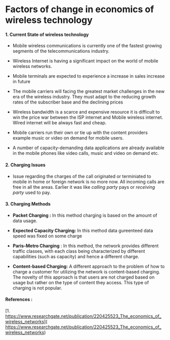 # Factors of change in economics of wireless technology 

#### 1. Current State of wireless technology

* Mobile wireless communications is currently one of the fastest growing segments of the telecommunications industry.

* Wireless Internet is having a significant impact on the world of mobile wireless networks.

* Mobile terminals are expected to experience a increase in sales increase in future

* The mobile carriers will facing the greatest market challenges in the new era of the wireless industry. They must adapt to the reducing growth rates of the subscriber base and the declining prices

* Wireless bandwidth is a scarce and expensive resource it is difficult to win the price war between the ISP internet and Mobile wireless internet. Wired internet will be always fast and cheap.

* Mobile carriers run their own or tie up with the content providers example music or video on demand for mobile users. 

* A number of capacity-demanding data applications are already available in the mobile phones like video calls, music and video on demand etc.

#### 2. Charging Issues 

* Issue regarding the charges of the call originated or terminiated to mobile in home or foreign network is no more now. All incoming calls are free in all the  areas. Earlier it was like _calling party_ pays or _receiving party_ used to pay.

#### 3. Charging Methods 

* **Packet Charging :** In this method charging is based on the amount of data usage.

* **Expected Capacity Charging:** In this method data gureenteed data speed was fixed on some charge

* **Paris-Metro Charging** :  In this method, the network provides different traffic classes, with each class being characterized by different capabilities (such as capacity) and hence a different charge.

* **Content-based Charging:**  A different approach to the problem of how to charge a customer for utilizing the network is content-based charging. The novelty of this approach is that users are not charged based on usage but rather on the type of content they access.  This type of charging is not popular. 





#### References : 

[1. https://www.researchgate.net/publication/220425523_The_economics_of_wireless_networks]( https://www.researchgate.net/publication/220425523_The_economics_of_wireless_networks)


